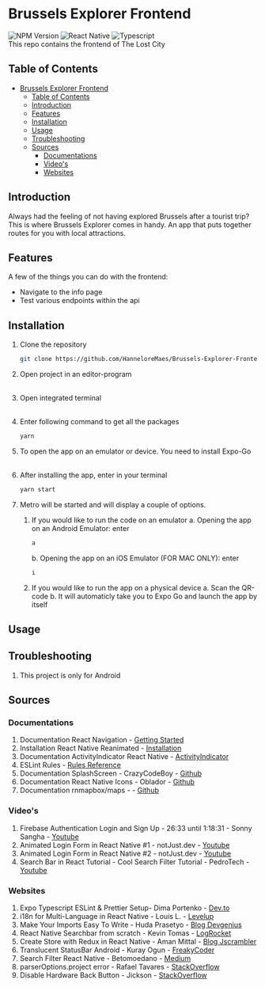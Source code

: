 # Brussels Explorer Frontend
![NPM Version](https://img.shields.io/badge/NPM%20Version-9.6.0-blue)
![React Native](https://img.shields.io/badge/React%20Native-0.70.6-blue)
![Typescript](https://img.shields.io/badge/Typescript-4.8.3-blue) 
<br /> This repo contains the frontend of The Lost City

## Table of Contents

- [Brussels Explorer Frontend](#brussels-explorer-frontend)
	- [Table of Contents](#table-of-contents)
	- [Introduction](#introduction)
	- [Features](#features)
	- [Installation](#installation)
	- [Usage](#usage)
	- [Troubleshooting](#troubleshooting)
	- [Sources](#sources)
		- [Documentations](#documentations)
		- [Video's](#videos)
		- [Websites](#websites)

<!-- END doctoc generated TOC please keep comment here to allow auto update -->

## Introduction

Always had the feeling of not having explored Brussels after a tourist trip? This is where Brussels Explorer comes in handy. 
An app that puts together routes for you with local attractions.

## Features

A few of the things you can do with the frontend:

* Navigate to the info page
* Test various endpoints within the api 

## Installation

1. Clone the repository
   ```sh
   git clone https://github.com/HanneloreMaes/Brussels-Explorer-Frontend.git
   ```

2. Open project in an editor-program<br /><br />

3. Open integrated terminal<br /><br />
   
4. Enter following command to get all the packages <br />
      ```sh
      yarn
      ```
     
5. To open the app on an emulator or device. You need to install Expo-Go<br /><br />
6. After installing the app, enter in your terminal
   	  ```sh
      yarn start
      ```
7. Metro will be started and will display a couple of options.
   1. If you would like to run the code on an emulator
      a. Opening the app on an Android Emulator: enter
		```sh
		a
      	```
	  b. Opening the app on an iOS Emulator (FOR MAC ONLY): enter
	  ```sh
      i
      ```
   2. If you would like to run the app on a physical device 
      a. Scan the QR-code
      b. It will automaticly take you to Expo Go and launch the app by itself



## Usage

## Troubleshooting
1. This project is only for Android

## Sources
### Documentations
1. Documentation React Navigation - [Getting Started](https://reactnavigation.org/docs/getting-started)
2. Installation React Native Reanimated - [Installation](https://docs.swmansion.com/react-native-reanimated/docs/fundamentals/installation)
3. Documentation ActivityIndicator React Native - [ActivityIndicator](https://reactnative.dev/docs/activityindicator)
4. ESLint Rules - [Rules Reference](https://eslint.org/docs/latest/rules/)
5. Documentation SplashScreen - CrazyCodeBoy - [Github](https://github.com/crazycodeboy/react-native-splash-screen)
6. Documentation React Native Icons - Oblador - [Github](https://github.com/oblador/react-native-vector-icons)
7. Documentation rnmapbox/maps - - [Github](https://github.com/rnmapbox/maps)

### Video's
1. Firebase Authentication Login and Sign Up - 26:33 until 1:18:31 - Sonny Sangha - [Youtube](https://www.youtube.com/watch?v=MJzmZ9qmdaE)
2. Animated Login Form in React Native #1 - notJust.dev - [Youtube](https://www.youtube.com/watch?v=dj0zN72phDo)
3. Animated Login Form in React Native #2 - notJust.dev - [Youtube](https://www.youtube.com/watch?v=onGpjt4mQdE)
4. Search Bar in React Tutorial - Cool Search Filter Tutorial - PedroTech - [Youtube](https://www.youtube.com/watch?v=x7niho285qs)

### Websites
1. Expo Typescript ESLint & Prettier Setup- Dima Portenko - [Dev.to](https://dev.to/dimaportenko/expo-typescript-eslint-prettier-initial-setup-54d3)
2. i18n for Multi-Language in React Native - Louis L. - [Levelup](https://levelup.gitconnected.com/complete-i18n-guide-to-support-multi-language-for-your-react-native-app-c5ea4e0fa5b3)
3. Make Your Imports Easy To Write - Huda Prasetyo - [Blog Devgenius](https://blog.devgenius.io/react-native-make-your-imports-easy-to-write-bcb13c0b6c7e)
4. React Native Searchbar from scratch - Kevin Tomas - [LogRocket](https://blog.logrocket.com/create-react-native-search-bar-from-scratch/)
5. Create Store with Redux in React Native - Aman Mittal - [Blog Jscrambler](https://blog.jscrambler.com/how-to-use-redux-persist-in-react-native-with-asyncstorage)
6. Translucent StatusBar Android - Kuray Ogun - [FreakyCoder](https://freakycoder.com/react-native-notes-23-how-to-translucent-statusbar-1b8b7a44139f)
7. Search Filter React Native - Betomoedano - [Medium](https://medium.com/@betomoedano01/search-filter-react-native-search-bar-tutorial-fe3069fa55b5)
8. parserOptions.project error - Rafael Tavares - [StackOverflow](https://stackoverflow.com/questions/58510287/parseroptions-project-has-been-set-for-typescript-eslint-parser)
9. Disable Hardware Back Button - Jickson - [StackOverflow](https://stackoverflow.com/a/40146089)
